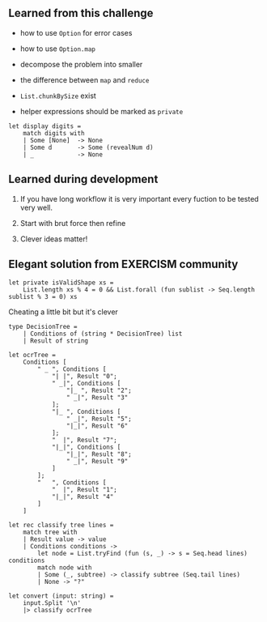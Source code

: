 ## Learned from this challenge

- how to use `Option` for error cases

- how to use `Option.map`

- decompose the problem into smaller

- the difference between `map` and `reduce`

- `List.chunkBySize` exist

- helper expressions should be marked as `private`

```f#
let display digits =
    match digits with 
    | Some [None]  -> None
    | Some d       -> Some (revealNum d)
    | _            -> None
```

## Learned during development

1. If you have long workflow it is very important every fuction to be tested
   very well.
   
2. Start with brut force then refine

3. Clever ideas matter!

## Elegant solution from EXERCISM community

```f#
let private isValidShape xs =
    List.length xs % 4 = 0 && List.forall (fun sublist -> Seq.length sublist % 3 = 0) xs
```
Cheating a little bit but it's clever

```f#
type DecisionTree =
    | Conditions of (string * DecisionTree) list
    | Result of string

let ocrTree = 
    Conditions [
        " _ ", Conditions [
            "| |", Result "0";
            " _|", Conditions [
                "|_ ", Result "2";
                " _|", Result "3"
            ];
            "|_ ", Conditions [
                " _|", Result "5";
                "|_|", Result "6"
            ];
            "  |", Result "7";
            "|_|", Conditions [
                "|_|", Result "8";
                " _|", Result "9"
            ]
        ];
        "   ", Conditions [
            "  |", Result "1";
            "|_|", Result "4"
        ]
    ]

let rec classify tree lines =
    match tree with
    | Result value -> value
    | Conditions conditions ->
        let node = List.tryFind (fun (s, _) -> s = Seq.head lines) conditions
        match node with
        | Some (_, subtree) -> classify subtree (Seq.tail lines)
        | None -> "?"

let convert (input: string) = 
    input.Split '\n'
    |> classify ocrTree

```